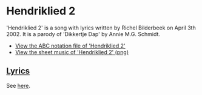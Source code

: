 # Hendriklied 2

'Hendriklied 2' is a song with lyrics written by Richel
Bilderbeek on April 3th 2002. It is a parody of 'Dikkertje Dap' by
Annie M.G. Schmidt.

- [View the ABC notation file of 'Hendriklied 2'](10_hendriklied_2.abc)
- [View the sheet music of 'Hendriklied 2' (png)](10_hendriklied_2.png)

## [Lyrics](10_hendriklied_2.txt)

See [here](10_hendriklied_2.txt).
